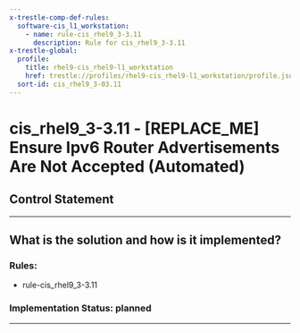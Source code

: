 ```yaml
---
x-trestle-comp-def-rules:
  software-cis_l1_workstation:
    - name: rule-cis_rhel9_3-3.11
      description: Rule for cis_rhel9_3-3.11
x-trestle-global:
  profile:
    title: rhel9-cis_rhel9-l1_workstation
    href: trestle://profiles/rhel9-cis_rhel9-l1_workstation/profile.json
  sort-id: cis_rhel9_3-03.11
---
```


# cis_rhel9_3-3.11 - \[REPLACE_ME\] Ensure Ipv6 Router Advertisements Are Not Accepted (Automated)

## Control Statement

______________________________________________________________________

## What is the solution and how is it implemented?

<!-- For implementation status enter one of: implemented, partial, planned, alternative, not-applicable -->

<!-- Note that the list of rules under ### Rules: is read-only and changes will not be captured after assembly to JSON -->

<!-- Add control implementation description here for control: cis_rhel9_3-3.11 -->

### Rules:

  - rule-cis_rhel9_3-3.11

### Implementation Status: planned

______________________________________________________________________
